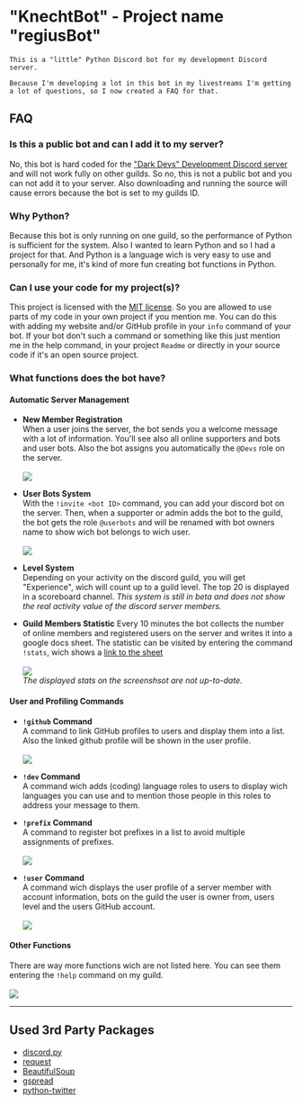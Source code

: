 # "KnechtBot" - Project name "regiusBot"

```
This is a "little" Python Discord bot for my development Discord server.

Because I'm developing a lot in this bot in my livestreams I'm getting a lot of questions, so I now created a FAQ for that.
```

## FAQ

### Is this a public bot and can I add it to my server?
No, this bot is hard coded for the ["Dark Devs" Development Discord server](http://discord.zekro.de) and will not work fully on other guilds. So no, this is not a public bot and you can not add it to your server. Also downloading and running the source will cause errors because the bot is set to my guilds ID.

### Why Python?
Because this bot is only running on one guild, so the performance of Python is sufficient for the system. Also I wanted to learn Python and so I had a project for that. And Python is a language wich is very easy to use and personally for me, it's kind of more fun creating bot functions in Python.

### Can I use your code for my project(s)?
This project is licensed with the [MIT license](https://github.com/zekroTJA/regiusBot/blob/master/LICENSE). So you are allowed to use parts of my code in your own project if you mention me. You can do this with adding my website and/or GitHub profile in your `info` command of your bot. If your bot don't such a command or something like this just mention me in the help command, in your project `Readme` or directly in your source code if it's an open source project.

### What functions does the bot have?

#### Automatic Server Management
- **New Member Registration**<br>
When a user joins the server, the bot sends you a welcome message with a lot of information. You'll see also all online supporters and bots and user bots. Also the bot assigns you automatically the `@Devs` role on the server.<br><br>
![](https://image.prntscr.com/image/qkyBC7FMRoyVhihKZ_ZaHg.png)

- **User Bots System**<br>
With the `!invite <bot ID>` command, you can add your discord bot on the server. Then, when a supporter or admin adds the bot to the guild, the bot gets the role `@userbots` and will be renamed with bot owners name to show wich bot belongs to wich user.<br><br>
![](https://image.prntscr.com/image/HypIvJSBRbuuBFZ-8wzE4w.png)

- **Level System**<br>
Depending on your activity on the discord guild, you will get "Experience", wich will count up to a guild level. The top 20 is displayed in a scoreboard channel. *This system is still in beta and does not show the real activity value of the discord server members.*

- **Guild Members Statistic**
Every 10 minutes the bot collects the number of online members and registered users on the server and writes it into a google docs sheet. The statistic can be visited by entering the command `!stats`, wich shows a [link to the sheet](s.zekro.de/dcstats)<br><br>
![](https://image.prntscr.com/image/tZgRIuUOSXm0StaLrZnErg.png)<br>
*The displayed stats on the screenshsot are not up-to-date.*

#### User and Profiling Commands

- **`!github` Command**<br>
A command to link GitHub profiles to users and display them into a list. Also the linked github profile will  be shown in the user profile.<br><br>
![](https://image.prntscr.com/image/DFuvO_UVS7iCTlYbu37IaA.png)

- **`!dev` Command**<br>
A command wich adds (coding) language roles to users to display wich languages you can use and to mention those people in this roles to address your message to them.

- **`!prefix` Command**<br>
A command to register bot prefixes in a list to avoid multiple assignments of prefixes.<br><br>
![](https://image.prntscr.com/image/2fweIogOTuCdHDFWCKLXJA.png)

- **`!user` Command**<br>
A command wich displays the user profile of a server member with account information, bots on the guild the user is owner from, users level and the users GitHub account.<br><br>
![](https://image.prntscr.com/image/3JR38aFHT__sh_AOYr9xnA.png)

#### Other Functions

There are way more functions wich are not listed here. You can see them entering the `!help` command on my guild.<br><br>
![](https://image.prntscr.com/image/JL64h8wQRiWzWFtshewBaw.png)

---

## Used 3rd Party Packages

- [discord.py](https://github.com/Rapptz/discord.py)
- [request](https://pypi.python.org/pypi/requests)
- [BeautifulSoup](https://github.com/waylan/beautifulsoup)
- [gspread](https://github.com/burnash/gspread)
- [python-twitter](https://github.com/bear/python-twitter)
